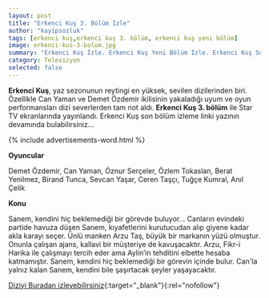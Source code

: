 ```yaml
---
layout: post
title: "Erkenci Kuş 3. Bölüm İzle"
author: "kayipsozluk"
tags: [erkenci kuş,erkenci kuş 3. bölüm, erkenci kuş yeni bölüm]
image: erkenci-kus-3-bolum.jpg
summary: "Erkenci Kuş İzle. Erkenci Kuş Yeni Bölüm İzle. Erkenci Kuş Son Bölüm İzle. Erkenci Kuş 3. Bölüm İzle"
category: Televizyon
selected: false  
---
```


**Erkenci Kuş**, yaz sezonunun reytingi en yüksek, sevilen dizilerinden biri. Özellikle Can Yaman ve Demet Özdemir ikilisinin yakaladığı uyum ve oyun performansları dizi severlerden tam not aldı. **Erkenci Kuş 3. bölüm** ile Star TV ekranlarında yayınlandı. Erkenci Kuş son bölüm izleme linki yazının devamında bulabilirsiniz...

{% include advertisements-word.html %}

**Oyuncular**

Demet Özdemir, Can Yaman, Öznur Serçeler, Özlem Tokaslan, Berat Yenilmez, Birand Tunca, Sevcan Yaşar, Ceren Taşçı, Tuğçe Kumral, Anıl Çelik

**Konu**

Sanem, kendini hiç beklemediği bir görevde buluyor...
Canların evindeki partide havuza düşen Sanem, kıyafetlerini kurutucudan alıp giyene kadar akla karayı seçer. Ünlü manken Arzu Taş, büyük bir markanın yüzü olmuştur. Onunla çalışan ajans, kallavi bir müşteriye de kavuşacaktır. Arzu, Fikr-i Harika ile çalışmayı tercih eder ama Aylin’in tehditini elbette hesaba katmamıştır. Sanem, kendini hiç beklemediği bir görevin içinde bulur. Can'la yalnız kalan Sanem, kendini bile şaşırtacak şeyler yaşayacaktır.

[Diziyi Buradan izleyebilirsiniz](https://www.startv.com.tr/dizi/erkenci-kus/bolumler/3-bolum){:target="_blank"}{:rel="nofollow"}


